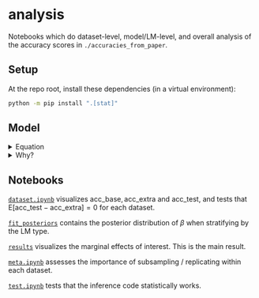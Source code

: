 # analysis

Notebooks which do dataset-level, model/LM-level, and overall analysis of the accuracy
scores in `./accuracies_from_paper`.

## Setup

At the repo root, install these dependencies (in a virtual environment):

```bash
python -m pip install ".[stat]"
```


## Model

<details>
<summary>Equation</summary>

The model is a multilevel one which stratifies by the type of LM:

$$
\begin{align*}
Y_{ijkl} \sim \text{Binomial}(n, \lambda_{ijkl}) && \text{number of correct predictions} \\
\text{logit}(\lambda_{ijkl}) = \mu + \alpha z_i + U_j + V_{jk} + \beta x_{ijkl} && \text{additive effects} \\
\mu \sim \text{Normal}(0, 1) && \text{prior for intercept} \\
\alpha \sim \text{Normal}(0, 5) && \text{prior for LM type effect} \\
U_j \sim \text{Normal}(0, \sigma_{U}) && \text{effect of dataset} \\
V_{jk} \sim \text{Normal}(0, \sigma_{V}) && \text{(nested) effect of dataset subsample} \\
\beta \sim \text{Normal}(0, 1) && \text{prior for treatment effect} \\
\sigma_{U}, \sigma_{V} \sim \text{HalfNormal}(0, 1) && \text{prior for standard deviations}.
\end{align*}
$$

$n = 200$ or $n = 500$ depending on the dataset of scores you want to analyze.

$i = 1, 2$ for BERT and GPT-2, respectively.

$z_i = 0$ if $i = 1$ else it's $1$.

$j = 1, 2, \dots, 20$ for the dataset.

$k = 1, 2, \dots, 50$ (or $20$ for $n = 500$) for the subsample of dataset $j$.

$l = 1, 2$ for control and treatment, respectively.

$x_{ijkl} = 0$ if $l = 0$ else it's $1$. The model is fit via MCMC.

Note: I'm still learning how to do this type of analysis.

</details>


<details>
<summary>Why?</summary>

The model might be fancy-looking and fancily-estimated. Here is justification for that.

Reporting means is not enough, especially when studying few-shot learning. The two long
figures in [`main_200.ipynb`](./main_200.ipynb) and [`main_500.ipynb`](./main_500.ipynb)
demonstrate that there is considerable variance, despite pairing the accuracy
estimators. (One source of variance is intentionally introduced: the subsamples/splits.
The other source of variance is inherent: the added linear layer to perform
classification is initialized with random weights.) While these visualizations tell us
about how raw accuracy differences vary, they do not tell us how the mean accuracy
difference varies. We seek a neat answer to the core question: on our benchmark of 25
classification tasks, how much does the average benchmark accuracy differ between two
modeling techniques, and how much does this average difference vary?

One way to communicate the variance is to estimate the standard error of the mean
difference across classification tasks. But the standard error statistic can be
difficult to interpret ([Morey et al.,
2016](https://pubmed.ncbi.nlm.nih.gov/26450628/)). Furthermore, its computation is not
completely trivial due to the data's hierarchical dependency structure: each triple,
($\text{acc}\_\text{extra}, \text{acc}\_\text{test}, \text{acc}\_\text{base}$), is drawn
from (`train`, `test`), which is itself drawn from the given classification dataset.

This analysis does not aim to estimate standard errors. Instead, posterior predictive
distributions will be estimated by fitting and sampling from a hierarchical model,
specified below. [Slide
14](https://docs.google.com/presentation/d/1WiaTOMplciOHM3qp6FTu5BYRlDdlrRI5A5ayOLaBEUA/edit#slide=id.g2689f42eff3_0_108)
contains a figure connecting the data generation process to the model.

</details>


## Notebooks

[`dataset.ipynb`](./dataset.ipynb) visualizes $\text{acc}\_\text{base},
\text{acc}\_\text{extra}$ and $\text{acc}\_\text{test}$, and tests that
$\text{E}[\text{acc}\_\text{test} - \text{acc}\_\text{extra}] = 0$ for each dataset.

[`fit_posteriors`](./fit_posteriors) contains the posterior distribution of $\beta$ when
stratifying by the LM type.

[`results`](./results/) visualizes the marginal effects of interest. This is the main
result.

[`meta.ipynb`](./meta.ipynb) assesses the importance of subsampling / replicating within
each dataset.

[`test.ipynb`](./test.ipynb) tests that the inference code statistically works.

